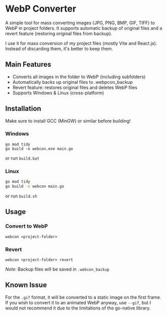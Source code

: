 # WebP Converter

A simple tool for mass converting images (JPG, PNG, BMP, GIF, TIFF) to WebP in project folders. It supports automatic backup of original files and a revert feature (restoring original files from backup).

I use it for mass conversion of my project files (mostly Vite and React.js). Instead of discarding them, it's better to keep them.

## Main Features

- Converts all images in the folder to WebP (including subfolders)
- Automatically backs up original files to .webpcon_backup
- Revert feature: restores original files and deletes WebP files
- Supports Windows & Linux (cross-platform)

## Installation

Make sure to install GCC (MinGW) or similar before building!

### Windows

```
go mod tidy
go build -o webcon.exe main.go
```

or run `build.bat`

### Linux

```sh
go mod tidy
go build -o webcon main.go
```

or run `build.sh`

## Usage

### Convert to WebP

```
webcon <project-folder>
```

### Revert

```
webcon <project-folder> revert
```

*Note*: Backup files will be saved in `.webcon_backup`

## Known Issue

For the `.gif` format, it will be converted to a static image on the first frame. If you wish to convert it to an animated WebP anyway, use `--gif`, but I would not recommend it due to the limitations of the go-native library.
